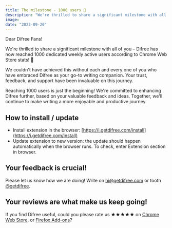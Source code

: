 ```yaml
---
title: The milestone - 1000 users 🎉
description: "We're thrilled to share a significant milestone with all of you – Difree has now reached 1000 dedicated weekly active users according to Chrome Web Store stats! 🚀"
image:
date: "2023-09-20"
---
```


Dear Difree Fans!

We're thrilled to share a significant milestone with all of you – Difree has now reached 1000 dedicated weekly active users according to Chrome Web Store stats! 🚀

We couldn't have achieved this without each and every one of you who have embraced Difree as your go-to writing companion. Your trust, feedback, and support have been invaluable on this journey.

Reaching 1000 users is just the beginning! We're committed to enhancing Difree further, based on your valuable feedback and ideas. Together, we'll continue to make writing a more enjoyable and productive journey.

## How to install / update

- Install extension in the browser: [https://i.getdifree.com/install](https://i.getdifree.com/install)
- Update extension to new version: the update should happen automatically when the browser runs. To check, enter Extension section in browser.

## Your feedback is crucial!

Please let us know how we are doing! Write on [hi@getdifree.com](mailto:hi@getdifree.com) or tooth [@getdifree](https://mastodon.world/@getdifree). 

## Your reviews are what make us keep going!  
If you find Difree useful, could you please rate us ★★★★★ on [Chrome Web Store](https://i.getdifree.com/review-chrome), or [Firefox Add-ons](https://i.getdifree.com/review-firefox)?
